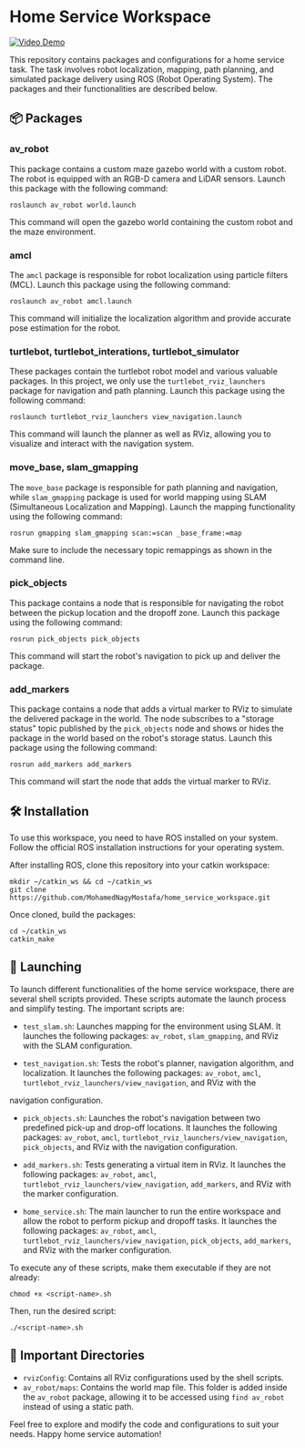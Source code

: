 # Home Service Workspace

[![Video Demo](https://github.com/MohamedNagyMostafa/home-service-robot/assets/20774864/5c2763d4-eb01-47e7-8d22-a4e1d2d323eb)](https://www.youtube.com/watch?v=zrc9EJnEbvA)

This repository contains packages and configurations for a home service task. The task involves robot localization, mapping, path planning, and simulated package delivery using ROS (Robot Operating System). The packages and their functionalities are described below.

## :package: Packages

### av_robot
This package contains a custom maze gazebo world with a custom robot. The robot is equipped with an RGB-D camera and LiDAR sensors. Launch this package with the following command:
```
roslaunch av_robot world.launch
```
This command will open the gazebo world containing the custom robot and the maze environment.

### amcl
The `amcl` package is responsible for robot localization using particle filters (MCL). Launch this package using the following command:
```
roslaunch av_robot amcl.launch
```
This command will initialize the localization algorithm and provide accurate pose estimation for the robot.

### turtlebot, turtlebot_interations, turtlebot_simulator
These packages contain the turtlebot robot model and various valuable packages. In this project, we only use the `turtlebot_rviz_launchers` package for navigation and path planning. Launch this package using the following command:
```
roslaunch turtlebot_rviz_launchers view_navigation.launch
```
This command will launch the planner as well as RViz, allowing you to visualize and interact with the navigation system.

### move_base, slam_gmapping
The `move_base` package is responsible for path planning and navigation, while `slam_gmapping` package is used for world mapping using SLAM (Simultaneous Localization and Mapping). Launch the mapping functionality using the following command:
```
rosrun gmapping slam_gmapping scan:=scan _base_frame:=map
```
Make sure to include the necessary topic remappings as shown in the command line.

### pick_objects
This package contains a node that is responsible for navigating the robot between the pickup location and the dropoff zone. Launch this package using the following command:
```
rosrun pick_objects pick_objects
```
This command will start the robot's navigation to pick up and deliver the package.

### add_markers
This package contains a node that adds a virtual marker to RViz to simulate the delivered package in the world. The node subscribes to a "storage status" topic published by the `pick_objects` node and shows or hides the package in the world based on the robot's storage status. Launch this package using the following command:
```
rosrun add_markers add_markers
```
This command will start the node that adds the virtual marker to RViz.

## :hammer_and_wrench: Installation

To use this workspace, you need to have ROS installed on your system. Follow the official ROS installation instructions for your operating system.

After installing ROS, clone this repository into your catkin workspace:
```
mkdir ~/catkin_ws && cd ~/catkin_ws
git clone https://github.com/MohamedNagyMostafa/home_service_workspace.git
```

Once cloned, build the packages:
```
cd ~/catkin_ws
catkin_make
```

## :rocket: Launching

To launch different functionalities of the home service workspace, there are several shell scripts provided. These scripts automate the launch process and simplify testing. The important scripts are:

- `test_slam.sh`: Launches mapping for the environment using SLAM. It launches the following packages: `av_robot`, `slam_gmapping`, and RViz with the SLAM configuration.

- `test_navigation.sh`: Tests the robot's planner, navigation algorithm, and localization. It launches the following packages: `av_robot`, `amcl`, `turtlebot_rviz_launchers/view_navigation`, and RViz with the

 navigation configuration.

- `pick_objects.sh`: Launches the robot's navigation between two predefined pick-up and drop-off locations. It launches the following packages: `av_robot`, `amcl`, `turtlebot_rviz_launchers/view_navigation`, `pick_objects`, and RViz with the navigation configuration.

- `add_markers.sh`: Tests generating a virtual item in RViz. It launches the following packages: `av_robot`, `amcl`, `turtlebot_rviz_launchers/view_navigation`, `add_markers`, and RViz with the marker configuration.

- `home_service.sh`: The main launcher to run the entire workspace and allow the robot to perform pickup and dropoff tasks. It launches the following packages: `av_robot`, `amcl`, `turtlebot_rviz_launchers/view_navigation`, `pick_objects`, `add_markers`, and RViz with the marker configuration.

To execute any of these scripts, make them executable if they are not already:
```
chmod +x <script-name>.sh
```
Then, run the desired script:
```
./<script-name>.sh
```

## :file_folder: Important Directories

- `rvizConfig`: Contains all RViz configurations used by the shell scripts.
- `av_robot/maps`: Contains the world map file. This folder is added inside the `av_robot` package, allowing it to be accessed using `find av_robot` instead of using a static path.

Feel free to explore and modify the code and configurations to suit your needs. Happy home service automation!

